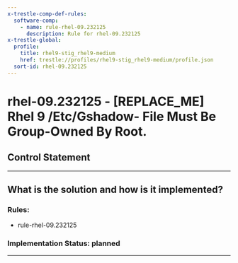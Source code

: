 ```yaml
---
x-trestle-comp-def-rules:
  software-comp:
    - name: rule-rhel-09.232125
      description: Rule for rhel-09.232125
x-trestle-global:
  profile:
    title: rhel9-stig_rhel9-medium
    href: trestle://profiles/rhel9-stig_rhel9-medium/profile.json
  sort-id: rhel-09.232125
---
```


# rhel-09.232125 - \[REPLACE_ME\] Rhel 9 /Etc/Gshadow- File Must Be Group-Owned By Root.

## Control Statement

______________________________________________________________________

## What is the solution and how is it implemented?

<!-- For implementation status enter one of: implemented, partial, planned, alternative, not-applicable -->

<!-- Note that the list of rules under ### Rules: is read-only and changes will not be captured after assembly to JSON -->

<!-- Add control implementation description here for control: rhel-09.232125 -->

### Rules:

  - rule-rhel-09.232125

### Implementation Status: planned

______________________________________________________________________
